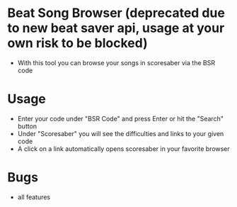# Beat Song Browser (deprecated due to new beat saver api, usage at your own risk to be blocked)
+ With this tool you can browse your songs in scoresaber via the BSR code

# Usage
+ Enter your code under "BSR Code" and press Enter or hit the "Search" button
+ Under "Scoresaber" you will see the difficulties and links to your given code
+ A click on a link automatically opens scoresaber in your favorite browser

# Bugs
+ all features
